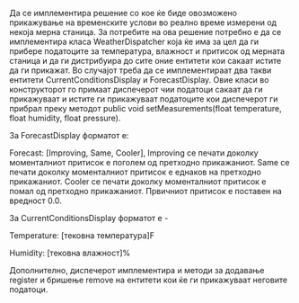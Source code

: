 Да се имплементира решение со кое ќе биде овозможено прикажување на временските услови во реално време измерени од некоја мерна станица. За потребите на ова решение потребно е да се имплементира класа WeatherDispatcher која ќе има за цел да ги прибере податоците за температура, влажност и притисок од мерната станица и да ги дистрибуира до сите оние ентитети кои сакаат истите да ги прикажат. Во случајот треба да се имплементираат два такви ентитети CurrentConditionsDisplay и ForecastDisplay. Овие класи во конструкторот го примаат диспечерот чии податоци сакаат да ги прикажуваат и истите ги прикажуваат податоците кои диспечерот ги прибрал преку методот public void setMeasurements(float temperature, float humidity, float pressure).

За ForecastDisplay форматот е:

Forecast: [Improving, Same, Cooler], Improving се печати доколку моменталниот притисок е поголем од претходно прикажаниот. Same се печати доколку моменталниот притисок е еднаков на претходно прикажаниот. Cooler се печати доколку моменталниот притисок е помал од претходно прикажаниот. Првичниот притисок е поставен на вредност 0.0.

За CurrentConditionsDisplay форматот е -

Temperature: [тековна температура]F

Humidity: [тековна влажност]%

Дополнително, диспечерот имплементира и методи за додавање register и бришење remove на ентитети кои ќе ги прикажуваат неговите податоци.